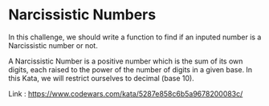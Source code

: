 # Narcissistic Numbers

In this challenge, we should write a function to find if an inputed number is a Narcissistic number or not.

A Narcissistic Number is a positive number which is the sum of its own digits, each raised to the power of the number of digits in a given base. In this Kata, we will restrict ourselves to decimal (base 10).

Link : https://www.codewars.com/kata/5287e858c6b5a9678200083c/